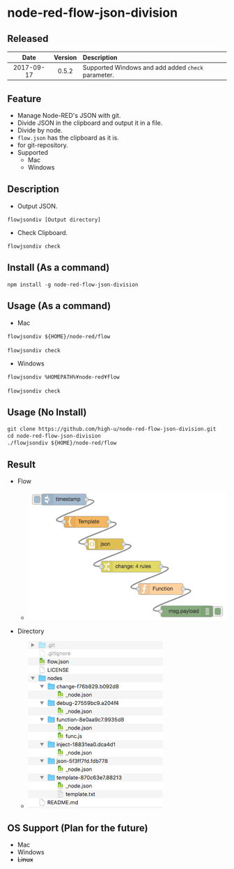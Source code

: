 # node-red-flow-json-division

## Released

|Date|Version|Description|
|:--:|:-----:|:----------|
|2017-09-17|0.5.2|Supported Windows and add added `check` parameter.|

## Feature

* Manage Node-RED's JSON with git.
* Divide JSON in the clipboard and output it in a file.
* Divide by node.
* `flow.json` has the clipboard as it is.
* for git-repository.
* Supported
  * Mac
  * Windows

## Description

* Output JSON.

```
flowjsondiv [Output directory]
```

* Check Clipboard.

```
flowjsondiv check
```

## Install (As a command)

```
npm install -g node-red-flow-json-division
```

## Usage (As a command)

* Mac

```
flowjsondiv ${HOME}/node-red/flow

flowjsondiv check
```

* Windows

```
flowjsondiv %HOMEPATH%¥node-red¥flow

flowjsondiv check
```

## Usage (No Install)

```
git clone https://github.com/high-u/node-red-flow-json-division.git
cd node-red-flow-json-division
./flowjsondiv ${HOME}/node-red/flow
```

## Result

- Flow
  - ![flow](./screenshots/flow.png)

- Directory
  - ![directory](./screenshots/result.png)

## OS Support (Plan for the future)

* Mac
* Windows
* ~~Linux~~

